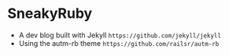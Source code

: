 # SneakyRuby

- A dev blog built with Jekyll `https://github.com/jekyll/jekyll`
- Using the autm-rb theme `https://github.com/railsr/autm-rb`
